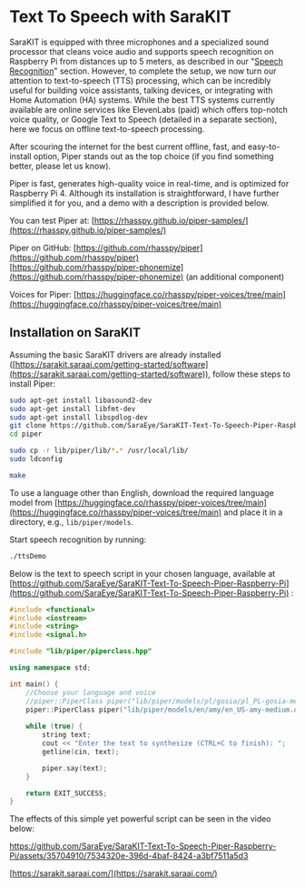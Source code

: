 # Text To Speech with SaraKIT

SaraKIT is equipped with three microphones and a specialized sound processor that cleans voice audio and supports speech recognition on Raspberry Pi from distances up to 5 meters, as described in our "[Speech Recognition](https://sarakit.saraai.com/example-of-use/speech-recognition)" section. However, to complete the setup, we now turn our attention to text-to-speech (TTS) processing, which can be incredibly useful for building voice assistants, talking devices, or integrating with Home Automation (HA) systems. While the best TTS systems currently available are online services like ElevenLabs (paid) which offers top-notch voice quality, or Google Text to Speech (detailed in a separate section), here we focus on offline text-to-speech processing.

After scouring the internet for the best current offline, fast, and easy-to-install option, Piper stands out as the top choice (if you find something better, please let us know).

Piper is fast, generates high-quality voice in real-time, and is optimized for Raspberry Pi 4. Although its installation is straightforward, I have further simplified it for you, and a demo with a description is provided below.

You can test Piper at:
[https://rhasspy.github.io/piper-samples/](https://rhasspy.github.io/piper-samples/)

Piper on GitHub:
[https://github.com/rhasspy/piper](https://github.com/rhasspy/piper) <br>
[https://github.com/rhasspy/piper-phonemize](https://github.com/rhasspy/piper-phonemize) (an additional component)

Voices for Piper:
[https://huggingface.co/rhasspy/piper-voices/tree/main](https://huggingface.co/rhasspy/piper-voices/tree/main)

## Installation on SaraKIT

Assuming the basic SaraKIT drivers are already installed ([https://sarakit.saraai.com/getting-started/software](https://sarakit.saraai.com/getting-started/software)), follow these steps to install Piper:

```bash
sudo apt-get install libasound2-dev
sudo apt-get install libfmt-dev
sudo apt-get install libspdlog-dev
git clone https://github.com/SaraEye/SaraKIT-Text-To-Speech-Piper-Raspberry-Pi piper
cd piper

sudo cp -r lib/piper/lib/*.* /usr/local/lib/
sudo ldconfig

make
```

To use a language other than English, download the required language model from [https://huggingface.co/rhasspy/piper-voices/tree/main](https://huggingface.co/rhasspy/piper-voices/tree/main) and place it in a directory, e.g., `lib/piper/models`.

Start speech recognition by running:
```bash
./ttsDemo
```

Below is the text to speech script in your chosen language, available at
[https://github.com/SaraEye/SaraKIT-Text-To-Speech-Piper-Raspberry-Pi](https://github.com/SaraEye/SaraKIT-Text-To-Speech-Piper-Raspberry-Pi) :

```cpp
#include <functional>
#include <iostream>
#include <string>
#include <signal.h>

#include "lib/piper/piperclass.hpp"

using namespace std;

int main() {
    //Choose your language and voice	
	//piper::PiperClass piper("lib/piper/models/pl/gosia/pl_PL-gosia-medium.onnx", "lib/piper/lib/espeak-ng-data");
	piper::PiperClass piper("lib/piper/models/en/amy/en_US-amy-medium.onnx", "lib/piper/lib/espeak-ng-data");
	
    while (true) {
        string text;
        cout << "Enter the text to synthesize (CTRL+C to finish): ";
        getline(cin, text);

        piper.say(text);
    }

    return EXIT_SUCCESS;
}
```

The effects of this simple yet powerful script can be seen in the video below:



https://github.com/SaraEye/SaraKIT-Text-To-Speech-Piper-Raspberry-Pi/assets/35704910/7534320e-396d-4baf-8424-a3bf7511a5d3



[https://sarakit.saraai.com/](https://sarakit.saraai.com/)

